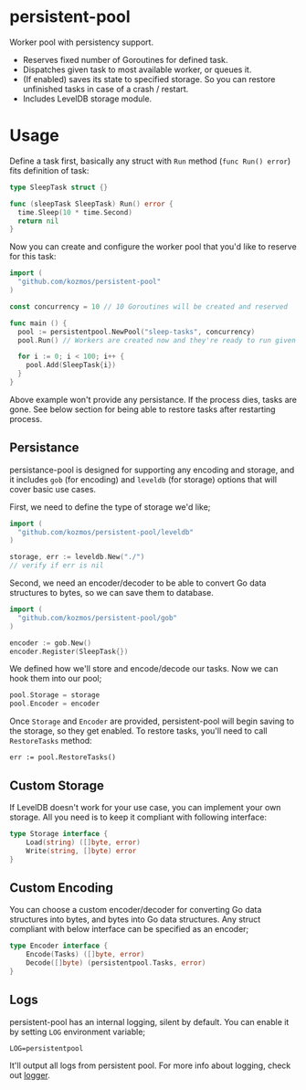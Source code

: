 # persistent-pool

Worker pool with persistency support.

* Reserves fixed number of Goroutines for defined task.
* Dispatches given task to most available worker, or queues it.
* (If enabled) saves its state to specified storage. So you can restore unfinished tasks in case of a crash / restart.
* Includes LevelDB storage module.

# Usage

Define a task first, basically any struct with `Run` method (`func Run() error`) fits definition of task:

```go
type SleepTask struct {}

func (sleepTask SleepTask) Run() error {
  time.Sleep(10 * time.Second)
  return nil
}
```

Now you can create and configure the worker pool that you'd like to reserve for this task:

```go
import (
  "github.com/kozmos/persistent-pool"
)

const concurrency = 10 // 10 Goroutines will be created and reserved

func main () {
  pool := persistentpool.NewPool("sleep-tasks", concurrency)
  pool.Run() // Workers are created now and they're ready to run given tasks.

  for i := 0; i < 100; i++ {
    pool.Add(SleepTask{i})
  }
}
```

Above example won't provide any persistance. If the process dies, tasks are gone. See below section for
being able to restore tasks after restarting process.

## Persistance

persistance-pool is designed for supporting any encoding and storage, and it includes `gob` (for encoding) and `leveldb` (for storage)
options that will cover basic use cases.

First, we need to define the type of storage we'd like;

```go
import (
  "github.com/kozmos/persistent-pool/leveldb"
)

storage, err := leveldb.New("./")
// verify if err is nil
```

Second, we need an encoder/decoder to be able to convert Go data structures to bytes, so we can save them to database.

```go
import (
  "github.com/kozmos/persistent-pool/gob"
)

encoder := gob.New()
encoder.Register(SleepTask{})
```

We defined how we'll store and encode/decode our tasks. Now we can hook them into our pool;

```go
pool.Storage = storage
pool.Encoder = encoder
```

Once `Storage` and `Encoder` are provided, persistent-pool will begin saving to the storage, so they get enabled.
To restore tasks, you'll need to call `RestoreTasks` method:

```
err := pool.RestoreTasks()

```
## Custom Storage

If LevelDB doesn't work for your use case, you can implement your own storage. All you need is to keep it compliant with following interface:

```go
type Storage interface {
	Load(string) ([]byte, error)
	Write(string, []byte) error
}
```

## Custom Encoding 

You can choose a custom encoder/decoder for converting Go data structures into bytes, and bytes into Go data structures. Any struct compliant with below interface can be specified as an encoder;

```go
type Encoder interface {
	Encode(Tasks) ([]byte, error)
	Decode([]byte) (persistentpool.Tasks, error)
}
```

## Logs

persistent-pool has an internal logging, silent by default. You can enable it by setting `LOG` environment variable;

```
LOG=persistentpool
```

It'll output all logs from persistent pool. For more info about logging, check out [logger](https://github.com/azer/logger).

